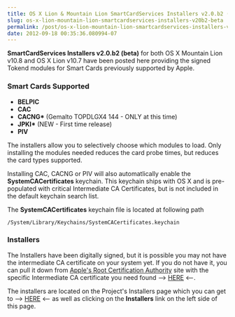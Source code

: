 ```yaml
---
title: OS X Lion & Mountain Lion SmartCardServices Installers v2.0.b2 (beta)
slug: os-x-lion-mountain-lion-smartcardservices-installers-v20b2-beta
permalink: /post/os-x-lion-mountain-lion-smartcardservices-installers-v20b2-beta
date: 2012-09-18 00:35:36.080994-07
---
```


**SmartCardServices Installers v2.0.b2 (beta)** for both OS X Mountain Lion v10.8 and OS X Lion v10.7 have been posted here providing the signed Tokend modules for Smart Cards previously supported by Apple.

<!--more-->

### Smart Cards Supported

* **BELPIC**
* **CAC**
* **CACNG\*** (Gemalto TOPDLGX4 144 - ONLY at this time)
* **JPKI\*** (NEW - First time release)
* **PIV**

The installers allow you to selectively choose which modules to load. Only installing the modules needed reduces the card probe times, but reduces the card types supported.

Installing CAC, CACNG or PIV will also automatlically enable the **SystemCACertificates** keychain. This keychain ships with OS X and is pre-populated with critical Intermediate CA Certificates, but is not included in the default keychain search list.

The **SystemCACertificates** keychain file is located at following path

    /System/Library/Keychains/SystemCACertificates.keychain

### Installers

The Installers have been digitally signed, but it is possible you may not have the intermediate CA certificate on your system yet. If you do not have it, you can pull it down from [Apple's Root Certification Authority](https://www.apple.com/certificateauthority/) site with the specific Intermediate CA certificate you need found --&gt; [HERE](http://developer.apple.com/certificationauthority/AppleWWDRCA.cer) &lt;--.

The installers are located on the Project's Installers page which you can get to --&gt; [HERE](https://smartcardservices.macosforge.org/trac/wiki/installers "HERE") &lt;-- as well as clicking on the **Installers** link on the left side of this page.
